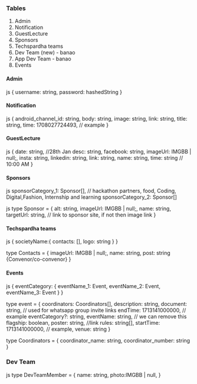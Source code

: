 ### Tables
1. Admin
2. Notification
3. GuestLecture
4. Sponsors
5. Techspardha teams
6. Dev Team (new) - banao
7. App Dev Team - banao
8. Events

#### Admin

js
{
    username: string,
    password: hashedString
}


#### Notification

js
{
    android_channel_id: string,
    body: string,
    image: string,
    link: string,
    title: string,
    time: 1708027724493, // example
}


#### GuestLecture

js
{
    date: string, //28th Jan
    desc: string,
    facebook: string,
    imageUrl: IMGBB | null;,
    insta: string,
    linkedin: string,
    link: string,
    name: string,
    time: string    // 10:00 AM
}


#### Sponsors

js
sponsorCategory_1: Sponsor[],   // hackathon partners, food, Coding, Digital,Fashion, Internship and learning
sponsorCategory_2: Sponsor[]


js
type Sponsor = {
    alt: string,
    imageUrl: IMGBB | null;,
    name: string,
    targetUrl: string, // link to sponsor site, if not then image link
}


#### Techspardha teams

js
{
    societyName:{
        contacts: [],
        logo: string
    }
}

type Contacts = {
    imageUrl: IMGBB | null;,
    name: string,
    post: string {Convenor/co-convenor}
}


#### Events

js
{
    eventCategory: {
        eventName_1: Event,
        eventName_2: Event,
        eventName_3: Event
    }
}

type event = {
    coordinators: Coordinators[],
    description: string,
    document: string, // used for whatsapp group invite links
    endTime: 1713141000000, // example
    eventCategory?: string,
    eventName: string, // we can remove this
    flagship: boolean,
    poster: string, //link
    rules: string[],
    startTime: 1713141000000, // example,
    venue: string
}

type Coordinators = {
    coordinator_name: string,
    coordinator_number: string
}

### Dev Team

js
type DevTeamMember = {
    name: string,
    photo:IMGBB | null,
}
